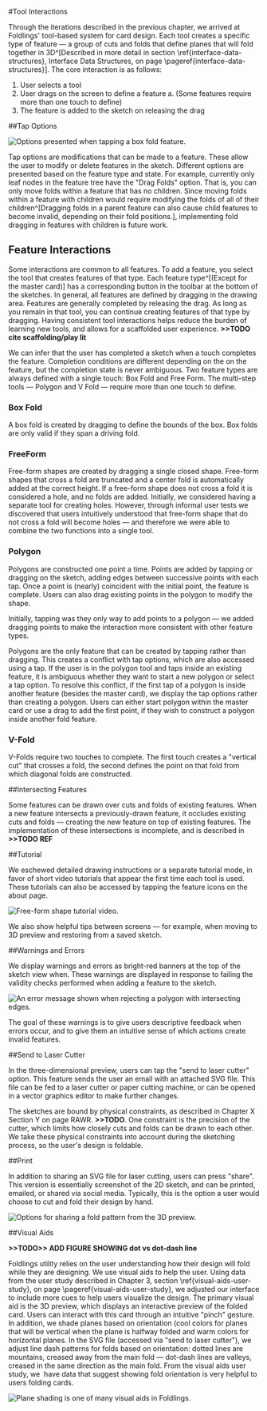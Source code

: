 #Tool Interactions

Through the iterations described in the previous chapter, we arrived at Foldlings' tool-based system for card design.  Each tool creates a specific type of feature — a group of cuts and folds that define planes that will fold together in 3D^[Described in more detail in section \ref{interface-data-structures}, Interface Data Structures, on page \pageref{interface-data-structures}].  The core interaction is as follows:

1. User selects a tool
2. User drags on the screen to define a feature
	a. (Some features require more than one touch to define)
3. The feature is added to the sketch on releasing the drag

##Tap Options

![Options presented when tapping a box fold feature.](figures/32_UI_Tool_Interactions/tap-options.png)

Tap options are modifications that can be made to a feature.  These allow the user to modify or delete features in the sketch.  Different options are presented based on the feature type and state.  For example, currently only leaf nodes in the feature tree have the "Drag Folds" option.  That is, you can only move folds within a feature that has no children.  Since moving folds within a feature with children would require modifying the folds of all of their children^[Dragging folds in a parent feature can also cause child features to become invalid, depending on their fold positions.], implementing fold dragging in features with children is future work.

## Feature Interactions

Some interactions are common to all features.  To add a feature, you select the tool that creates features of that type.  Each feature type^[(Except for the master card)] has a corresponding button in the toolbar at the bottom of the sketches.  In general, all features are defined by dragging in the drawing area.  Features are generally completed by releasing the drag.  As long as you remain in that tool, you can continue creating features of that type by dragging.  Having consistent tool interactions helps reduce the burden of learning new tools, and allows for a scaffolded user experience. **>>TODO cite scaffolding/play lit**

We can infer that the user has completed a sketch when a touch completes the feature.  Completion conditions are different depending on the on the feature, but the completion state is never ambiguous.  Two feature types are always defined with a single touch: Box Fold and Free Form.  The multi-step tools — Polygon and V Fold — require more than one touch to define.


### Box Fold

A box fold is created by dragging to define the bounds of the box.  Box folds are only valid if they span a driving fold.

### FreeForm

Free-form shapes are created by dragging a single closed shape.  Free-form shapes that cross a fold are truncated and a center fold is automatically added at the correct height.  If a free-form shape does not cross a fold it is considered a hole, and no folds are added.  Initially, we considered having a separate tool for creating holes.  However, through informal user tests we discovered that users intuitively understood that free-form shape that do not cross a fold will become holes — and therefore we were able to combine the two functions into a single tool.

### Polygon

Polygons are constructed one point a time.  Points are added by tapping or dragging on the sketch, adding edges between successive points with each tap.  Once a point is (nearly) coincident with the initial point, the feature is complete.  Users can also drag existing points in the polygon to modify the shape.

Initially, tapping was they only way to add points to a polygon — we added dragging points to make the interaction more consistent with other feature types.  

Polygons are the only feature that can be created by tapping rather than dragging.  This creates a conflict with tap options, which are also accessed using a tap.  If the user is in the polygon tool and taps inside an existing feature, it is ambiguous whether they want to start a new polygon or select a tap option. To resolve this conflict, if the first tap of a polygon is inside another feature (besides the master card), we display the tap options rather than creating a polygon.  Users can either start polygon within the master card or use a drag to add the first point, if they wish to construct a polygon inside another fold feature.

### V-Fold

V-Folds require two touches to complete.  The first touch creates a "vertical cut" that crosses a fold, the second defines the point on that fold from which diagonal folds are constructed.

##Intersecting Features

Some features can be drawn over cuts and folds of existing features.  When a new feature intersects a previously-drawn feature, it occludes existing cuts and folds — creating the new feature on top of existing features.  The implementation of these intersections is incomplete, and is described in **>>TODO REF**

##Tutorial

We eschewed detailed drawing instructions or a separate tutorial mode, in favor of short video tutorials that appear the first time each tool is used.  These tutorials can also be accessed by tapping the feature icons on the about page.

![Free-form shape tutorial video.](figures/32_UI_Tool_Interactions/tutorial_step_one_two.png)

We also show helpful tips between screens — for example, when moving to 3D preview and restoring from a saved sketch.  

##Warnings and Errors

We display warnings and errors as bright-red banners at the top of the sketch view when. These warnings are displayed in response to failing the validity checks performed when adding a feature to the sketch.

![An error message shown when rejecting a polygon with intersecting edges.](figures/32_UI_Tool_Interactions/error_message.png)

The goal of these warnings is to give users descriptive feedback when errors occur, and to give them an intuitive sense of which actions create invalid features.

##Send to Laser Cutter

In the three-dimensional preview, users can tap the "send to laser cutter" option.  This feature sends the user an email with an attached SVG file.  This file can be fed to a laser cutter or paper cutting machine, or can be opened in a vector graphics editor to make further changes.

The sketches are bound by physical constraints, as described in Chapter X Section Y on page RAWR. **>>TODO**.  One constraint is the precision of the cutter, which limits how closely cuts and folds can be drawn to each other.  We take these physical constraints into account during the sketching process, so the user's design is foldable. 

##Print

In addition to sharing an SVG file for laser cutting, users can press "share".  This version is essentially screenshot of the 2D sketch, and can be printed, emailed, or shared via social media.  Typically, this is the option a user would choose to cut and fold their design by hand.

![Options for sharing a fold pattern from the 3D preview.](figures/32_UI_Tool_Interactions/3d-share.png)

##Visual Aids

**>>TODO>> ADD FIGURE SHOWING dot vs dot-dash line**

Foldlings utility relies on the user understanding how their design will fold while they are designing.  We use visual aids to help the user.  Using data from the user study described in Chapter 3, section \ref{visual-aids-user-study}, on page  \pageref{visual-aids-user-study}, we adjusted our interface to include more cues to help users visualize the design.  The primary visual aid is the 3D preview, which displays an interactive preview of the folded card.  Users can interact with this card through an intuitive "pinch" gesture.  In addition, we shade planes based on orientation (cool colors for planes that will be vertical when the plane is halfway folded and warm colors for horizontal planes.  In the SVG file (accessed via "send to laser cutter"), we adjust line dash patterns for folds based on orientation: dotted lines are mountains, creased away from the main fold — dot-dash lines are valleys, creased in the same direction as the main fold.  From the visual aids user study, we  have data that suggest showing fold orientation is very helpful to users folding cards.

![Plane shading is one of many visual aids in Foldlings.](figures/32_UI_Tool_Interactions/currentInterface.png)



